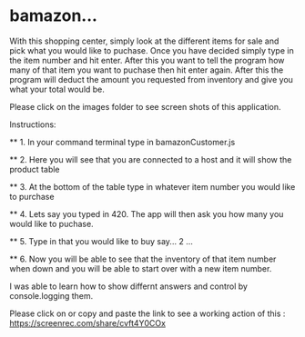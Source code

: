# bamazon... 

With this shopping center, simply look at the different items for sale and pick what you would like to puchase. Once you have decided simply type in the item number and hit enter. After this you want to tell the program how many of that item you want to puchase then hit enter again. After this the program will deduct the amount you requested from inventory and give you what your total would be.  

Please click on the images folder to see screen shots of this application.

Instructions:

 ** 1. In your command terminal type in bamazonCustomer.js 

 ** 2. Here you will see that you are connected to a host and it will show the product table

 ** 3. At the bottom of the table type in whatever item number you would like to purchase

 ** 4. Lets say you typed in 420. The app will then ask you how many you would like to puchase.

 ** 5. Type in that you would like to buy say... 2 ... 

 ** 6. Now you will be able to see that the inventory of that item number when down and you will be able to start over with a new item number. 

 I was able to learn how to show differnt answers and control by console.logging them. 


 Please click on or copy and paste the link to see a working action of this :   https://screenrec.com/share/cvft4Y0COx

 

 